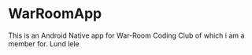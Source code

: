 # WarRoomApp
This is an Android Native app for War-Room Coding Club of which i am a member for. 
Lund lele